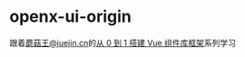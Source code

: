 # openx-ui-origin

跟着[蘑菇王@juejin.cn](https://juejin.cn/user/3456520290579950)的[从 0 到 1 搭建 Vue 组件库框架](https://juejin.cn/column/7257547252540178469)系列学习

